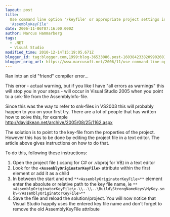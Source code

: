 ```yaml
---
layout: post
title:
  Use command line option '/keyfile' or appropriate project settings instead of
  'AssemblyKeyFile'
date: 2006-11-06T07:16:00.000Z
author: Marcus Hammarberg
tags:
  - .NET
  - Visual Studio
modified_time: 2010-12-14T15:19:05.671Z
blogger_id: tag:blogger.com,1999:blog-36533086.post-1603842338209902601
blogger_orig_url: https://www.marcusoft.net/2006/11/use-command-line-option-keyfile-or.html
---
```


Ran into an old "friend" compiler error...

This error - actual warning, but if you like I have "all errors as warnings" this will stop you in your steps - will occur in Visual Studio 2005 when you point to a snk-file from the AssemblyInfo-file.

Since this was the way to refer to snk-files in VS2003 this will probably happen to you on your first try. There are a lot of people that has written how to solve this, for example <http://davidkean.net/archive/2005/08/25/1162.aspx>

The solution is to point to the key-file from the properties of the project. However this has to be done by editing the project file in a text editor. The article above gives instructions on how to do that.

To do this, following these instructions:

1. Open the project file (.csproj for C# or .vbproj for VB) in a text editor
2. Look for the **`<AssemblyOriginatorKeyFile>`** attribute within the first element or add it as a child
3. In between the start and end `**<AssemblyOriginatorKeyFile>**` element enter the absolute or relative path to the key file name, ie `**<AssemblyOriginatorKeyFile\>.\\..\\..\Build\StrongNameKeys\MyKey.snk\</AssemblyOriginatorKeyFile>**`
4. Save the file and reload the solution/project. You will now notice that Visual Studio happily uses the entered key file name and don't forget to remove the old AssemblyKeyFile attribute
